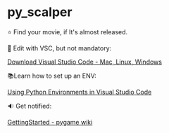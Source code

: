 # py_scalper



:star: Find your movie, if It's almost released.



:hammer: Edit with VSC, but not mandatory:

[Download Visual Studio Code - Mac, Linux, Windows](https://code.visualstudio.com/Download)



:books:Learn how to set up an ENV:

[Using Python Environments in Visual Studio Code](https://code.visualstudio.com/docs/python/environments)



:sound: Get notified:

[GettingStarted - pygame wiki](https://www.pygame.org/wiki/GettingStarted#PygameInstallation)